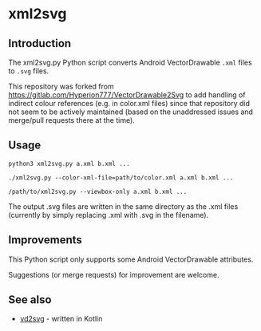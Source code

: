 # xml2svg

## Introduction
The xml2svg.py Python script converts Android VectorDrawable `.xml`
files to `.svg` files.

This repository was forked from
https://gitlab.com/Hyperion777/VectorDrawable2Svg to add handling of indirect
colour references (e.g. in color.xml files) since that repository did not seem
to be actively maintained (based on the unaddressed issues and merge/pull
requests there at the time).


## Usage
```shell
python3 xml2svg.py a.xml b.xml ...
```

```shell
./xml2svg.py --color-xml-file=path/to/color.xml a.xml b.xml ...
```

```shell
/path/to/xml2svg.py --viewbox-only a.xml b.xml ...
```

The output .svg files are written in the same directory as the .xml files
(currently by simply replacing .xml with .svg in the filename).


## Improvements
This Python script only supports some Android VectorDrawable attributes.

Suggestions (or merge requests) for improvement are welcome.


## See also

- [vd2svg](https://github.com/neworld/vd2svg) - written in Kotlin
